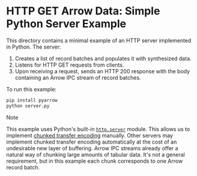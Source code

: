 <!---
  Licensed to the Apache Software Foundation (ASF) under one
  or more contributor license agreements.  See the NOTICE file
  distributed with this work for additional information
  regarding copyright ownership.  The ASF licenses this file
  to you under the Apache License, Version 2.0 (the
  "License"); you may not use this file except in compliance
  with the License.  You may obtain a copy of the License at

    http://www.apache.org/licenses/LICENSE-2.0

  Unless required by applicable law or agreed to in writing,
  software distributed under the License is distributed on an
  "AS IS" BASIS, WITHOUT WARRANTIES OR CONDITIONS OF ANY
  KIND, either express or implied.  See the License for the
  specific language governing permissions and limitations
  under the License.
-->

# HTTP GET Arrow Data: Simple Python Server Example

This directory contains a minimal example of an HTTP server implemented in Python. The server:
1. Creates a list of record batches and populates it with synthesized data.
2. Listens for HTTP GET requests from clients.
3. Upon receiving a request, sends an HTTP 200 response with the body containing an Arrow IPC stream of record batches.

To run this example:

```sh
pip install pyarrow
python server.py
```

> [!NOTE]  
> This example uses Python's built-in [`http.server`](https://docs.python.org/3/library/http.server.html) module. This allows us to implement [chunked transfer encoding](https://en.wikipedia.org/wiki/Chunked_transfer_encoding) manually. Other servers may implement chunked transfer encoding automatically at the cost of an undesirable new layer of buffering. Arrow IPC streams already offer a natural way of chunking large amounts of tabular data. It's not a general requirement, but in this example each chunk corresponds to one Arrow record batch.
